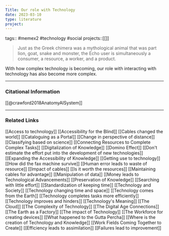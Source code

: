 ```yaml
---
Title: Our role with Technology
date: 2023-03-10
type: literature
project:
---
```

tags:: #memex2 #technology #social 
projects::[[]]

> Just as the Greek chimera was a mythological animal that was part lion, goat, snake and monster, the Echo user is simultaneously a consumer, a resource, a worker, and a product.

With how complex technology is becoming, our role with interacting with technology has also become more complex.

---
### Citational Information

[[@crawford2018AnatomyAISystem]]

---

### Related Links

[[Access to technology]]
[[Accessibility for the Blind]]
[[Cables changed the world]]
[[Cataloguing as a Portal]]
[[Change in perspective of distance]]
[[Classifying based on science]]
[[Connecting Resources to Complete Complex Tasks]]
[[Digitalization of Knowledge]]
[[Domino Effect]]
[[Don't estimate the effort put into the development of new technologies]]
[[Expanding the Accessibility of Knowledge]]
[[Getting use to technology]]
[[How did the fax machine survive]]
[[Human error leads to waste of resource]]
[[Impact of cables]]
[[Is it worth the resources]]
[[Maintaining cables for advantage]]
[[Manipulation of data]]
[[Money leads to Technological Advancements]]
[[Preservation of Knowledge]]
[[Searching with little effort]]
[[Standardization of keeping time]]
[[Technology and Society]]
[[Technology changing time and space]]
[[Technology comes from the Earth]]
[[Technology completes tasks more efficiently]]
[[Technology improves and hinders]]
[[Technology's Meaning]]
[[The Cloud]]
[[The Complexity of Technology]]
[[The Digital Age Connections]]
[[The Earth as a Factory]]
[[The impact of Technology]]
[[The Workforce for creating devices]]
[[What happened to the Gutta Percha]]
[[Where is the creation of Technology and Knowledge]]
[[Work Fields Coming Together to Create]]
[[Efficiency leads to assimilation]]
[[Failures lead to improvement]]